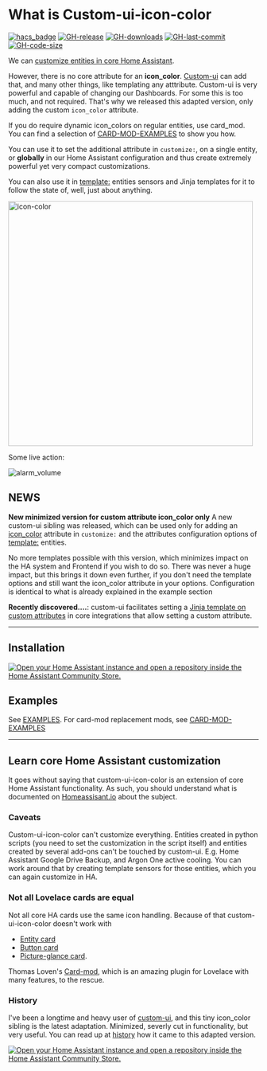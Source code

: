 # What is Custom-ui-icon-color

[![hacs_badge](https://img.shields.io/badge/HACS-Custom-41BDF5.svg?style=flat-square)](https://github.com/hacs/integration)
[![GH-release](https://img.shields.io/github/v/release/Mariusthvdb/custom-ui-icon-color.svg?style=flat-square)](https://github.com/Mariusthvdb/custom-ui-icon-color/releases)
[![GH-downloads](https://img.shields.io/github/downloads/Mariusthvdb/custom-ui-icon-color/total?style=flat-square)](https://github.com/Mariusthvdb/custom-ui-icon-color/releases)
[![GH-last-commit](https://img.shields.io/github/last-commit/Mariusthvdb/custom-ui-icon-color.svg?style=flat-square)](https://github.com/Mariusthvdb/custom-ui-icon-color/commits/master)
[![GH-code-size](https://img.shields.io/github/languages/code-size/Mariusthvdb/custom-ui-icon-color.svg?color=red&style=flat-square)](https://github.com/Mariusthvdb/custom-ui-icon-color)

We can 
[customize entities in core Home Assistant](https://www.home-assistant.io/docs/configuration/customizing-devices/). 

However, there is no core attribute for an **icon_color**. [Custom-ui](https://github.com/Mariusthvdb/custom-ui) can add that, and many other things, like templating any atttribute.
Custom-ui is very powerful and capable of changing our Dashboards. For some this is too much, and not required. That's why we released this adapted version, only adding the custom `icon_color` attribute.

If you do require dynamic icon_colors on regular entities, use card_mod. You can find a selection of [CARD-MOD-EXAMPLES](https://github.com/Mariusthvdb/custom-ui-icon-color/blob/main/CARD-MOD-EXAMPLES.md) to show you how.

You can use it to set the additional attribute in `customize:`, on a single entity, or **globally** in our Home Assistant configuration and thus create extremely powerful yet 
very compact customizations.

You can also use it in [template:](https://www.home-assistant.io/integrations/template/#attributes) entities sensors and  Jinja templates for it to follow the state of, well, just about anything.

<img width="492" alt="icon-color" src="https://user-images.githubusercontent.com/33354141/168234088-ee5a5b11-0e68-49fd-b664-6e5a13c79fb0.png">

Some live action:

![alarm_volume](https://github.com/Mariusthvdb/custom-ui-icon-color/assets/33354141/3f1840b7-9608-4cb6-a127-b07b82cd28af)


## NEWS

**New minimized version for custom attribute icon_color only**
A new custom-ui sibling was released, which can be used only for adding an  [icon_color](https://github.com/Mariusthvdb/custom-ui/blob/master/custom-ui.js) attribute in `customize:` and the attributes configuration options of [template:](https://www.home-assistant.io/integrations/template/#attributes) entities.

No more templates possible with this version, which minimizes impact on the HA system and Frontend if you wish to do so. There was never a huge impact, but this brings it down even further, if you don't need the template options and still want the icon_color attribute in your options.
Configuration is identical to what is already explained in the example section

**Recently discovered....**: custom-ui facilitates setting a [Jinja template on custom attributes](https://github.com/Mariusthvdb/custom-ui/blob/master/EXAMPLES.md#however-experimental-recently-discovered) in core integrations that allow setting a custom attribute.

--- 

## Installation

<a href="https://my.home-assistant.io/redirect/hacs_repository/?owner=Mariusthvdb&repository=custom-ui-icon-color&category=plugin" target="_blank" rel="noreferrer noopener"><img src="https://my.home-assistant.io/badges/hacs_repository.svg" alt="Open your Home Assistant instance and open a repository inside the Home Assistant Community Store." /></a>

## Examples
See [EXAMPLES](https://github.com/Mariusthvdb/custom-ui-icon-color/blob/master/EXAMPLES.md).
For card-mod replacement mods, see [CARD-MOD-EXAMPLES](https://github.com/Mariusthvdb/custom-ui-icon-color/blob/main/CARD-MOD-EXAMPLES.md)

---

## Learn core Home Assistant customization 
It goes without saying that custom-ui-icon-color is an extension of core Home Assistant functionality. As 
such, you should understand what is documented on 
[Homeassisant.io](https://www.home-assistant.io/docs/configuration/customizing-devices/) about the 
subject.

### Caveats
Custom-ui-icon-color can't customize everything. Entities created in python scripts (you need to set the 
customization in the script itself) and entities created by several add-ons can't be touched by 
custom-ui. E.g. Home Assistant Google Drive Backup, and Argon One active cooling. You can work 
around that by creating template sensors for those entities, which you can again customize in HA.

### Not all Lovelace cards are equal
Not all core HA cards use the same icon handling. Because of that custom-ui-icon-color doesn't work with 
* [Entity card](https://www.home-assistant.io/lovelace/entity/)
* [Button card](https://www.home-assistant.io/lovelace/button/)
* [Picture-glance card](https://www.home-assistant.io/lovelace/picture-glance/).

Thomas Loven's [Card-mod](https://github.com/thomasloven/lovelace-card-mod), which is an amazing 
plugin for Lovelace with many features, to the rescue.


### History
I've been a longtime and heavy user of [custom-ui](https://github.com/Mariusthvdb/custom-ui), and this tiny icon_color sibling is the latest adaptation. Minimized, severly cut in functionality, but very useful.
You can read up at 
[history](https://github.com/Mariusthvdb/custom-ui/blob/master/HISTORY.md) how it came to this 
adapted version.

<a href="https://my.home-assistant.io/redirect/hacs_repository/?owner=mariusthvdb&repository=https%3A%2F%2Fgithub.com%2FMariusthvdb%2Fcustom-ui-icon-color%2Ftree%2Fmain&category=Plugin" target="_blank" rel="noreferrer noopener"><img src="https://my.home-assistant.io/badges/hacs_repository.svg" alt="Open your Home Assistant instance and open a repository inside the Home Assistant Community Store." /></a>

